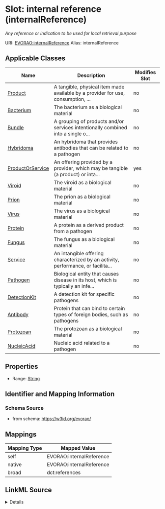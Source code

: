 

# Slot: internal reference (internalReference) 


_Any reference or indication to be used for local retrieval purpose_





URI: [EVORAO:internalReference](https://w3id.org/evorao/internalReference)
Alias: internalReference

<!-- no inheritance hierarchy -->





## Applicable Classes

| Name | Description | Modifies Slot |
| --- | --- | --- |
| [Product](Product.md) | A tangible, physical item made available by a provider for use, consumption, ... |  no  |
| [Bacterium](Bacterium.md) | The bacterium as a biological material |  no  |
| [Bundle](Bundle.md) | A grouping of products and/or services intentionally combined into a single o... |  no  |
| [Hybridoma](Hybridoma.md) | An hybridoma that provides antibodies that can be related to a pathogen |  no  |
| [ProductOrService](ProductOrService.md) | An offering provided by a provider, which may be tangible (a product) or inta... |  yes  |
| [Viroid](Viroid.md) | The viroid as a biological material |  no  |
| [Prion](Prion.md) | The prion as a biological material |  no  |
| [Virus](Virus.md) | The virus as a biological material |  no  |
| [Protein](Protein.md) | A protein as a derived product from a pathogen |  no  |
| [Fungus](Fungus.md) | The fungus as a biological material |  no  |
| [Service](Service.md) | An intangible offering characterized by an activity, performance, or facilita... |  no  |
| [Pathogen](Pathogen.md) | Biological entity that causes disease in its host, which is typically an infe... |  no  |
| [DetectionKit](DetectionKit.md) | A detection kit for specific pathogens |  no  |
| [Antibody](Antibody.md) | Protein that can bind to certain types of foreign bodies, such as pathogens |  no  |
| [Protozoan](Protozoan.md) | The protozoan as a biological material |  no  |
| [NucleicAcid](NucleicAcid.md) | Nucleic acid related to a pathogen |  no  |







## Properties

* Range: [String](String.md)





## Identifier and Mapping Information







### Schema Source


* from schema: https://w3id.org/evorao/




## Mappings

| Mapping Type | Mapped Value |
| ---  | ---  |
| self | EVORAO:internalReference |
| native | EVORAO:internalReference |
| broad | dct:references |




## LinkML Source

<details>
```yaml
name: internalReference
description: Any reference or indication to be used for local retrieval purpose
title: internal reference
from_schema: https://w3id.org/evorao/
broad_mappings:
- dct:references
rank: 1000
alias: internalReference
domain_of:
- ProductOrService
range: string
required: false
multivalued: false

```
</details>